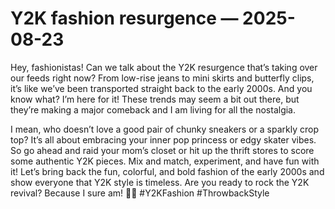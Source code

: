 # Y2K fashion resurgence — 2025-08-23

Hey, fashionistas! Can we talk about the Y2K resurgence that’s taking over our feeds right now? From low-rise jeans to mini skirts and butterfly clips, it’s like we’ve been transported straight back to the early 2000s. And you know what? I’m here for it! These trends may seem a bit out there, but they’re making a major comeback and I am living for all the nostalgia.

I mean, who doesn’t love a good pair of chunky sneakers or a sparkly crop top? It’s all about embracing your inner pop princess or edgy skater vibes. So go ahead and raid your mom’s closet or hit up the thrift stores to score some authentic Y2K pieces. Mix and match, experiment, and have fun with it! Let’s bring back the fun, colorful, and bold fashion of the early 2000s and show everyone that Y2K style is timeless. Are you ready to rock the Y2K revival? Because I sure am! 💫🦋 #Y2KFashion #ThrowbackStyle
